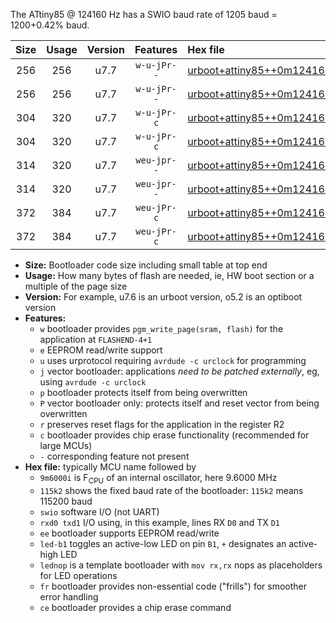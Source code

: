 The ATtiny85 @ 124160 Hz has a SWIO baud rate of 1205 baud = 1200+0.42% baud.

|Size|Usage|Version|Features|Hex file|
|:-:|:-:|:-:|:-:|:--|
|256|256|u7.7|`w-u-jPr--`|[urboot+attiny85++0m124160i++++1k2_swio_rxb4_txb3_led+b1.hex](https://raw.githubusercontent.com/stefanrueger/urboot.hex/main/mcus/attiny85/internal_oscillator/fint++0m124160_Hz/br++++1k2_bps/urboot+attiny85++0m124160i++++1k2_swio_rxb4_txb3_led+b1.hex)|
|256|256|u7.7|`w-u-jPr--`|[urboot+attiny85++0m124160i++++1k2_swio_rxb4_txb3_lednop.hex](https://raw.githubusercontent.com/stefanrueger/urboot.hex/main/mcus/attiny85/internal_oscillator/fint++0m124160_Hz/br++++1k2_bps/urboot+attiny85++0m124160i++++1k2_swio_rxb4_txb3_lednop.hex)|
|304|320|u7.7|`w-u-jPr-c`|[urboot+attiny85++0m124160i++++1k2_swio_rxb4_txb3_led+b1_fr_ce.hex](https://raw.githubusercontent.com/stefanrueger/urboot.hex/main/mcus/attiny85/internal_oscillator/fint++0m124160_Hz/br++++1k2_bps/urboot+attiny85++0m124160i++++1k2_swio_rxb4_txb3_led+b1_fr_ce.hex)|
|304|320|u7.7|`w-u-jPr-c`|[urboot+attiny85++0m124160i++++1k2_swio_rxb4_txb3_lednop_fr_ce.hex](https://raw.githubusercontent.com/stefanrueger/urboot.hex/main/mcus/attiny85/internal_oscillator/fint++0m124160_Hz/br++++1k2_bps/urboot+attiny85++0m124160i++++1k2_swio_rxb4_txb3_lednop_fr_ce.hex)|
|314|320|u7.7|`weu-jpr--`|[urboot+attiny85++0m124160i++++1k2_swio_rxb4_txb3_ee_led+b1.hex](https://raw.githubusercontent.com/stefanrueger/urboot.hex/main/mcus/attiny85/internal_oscillator/fint++0m124160_Hz/br++++1k2_bps/urboot+attiny85++0m124160i++++1k2_swio_rxb4_txb3_ee_led+b1.hex)|
|314|320|u7.7|`weu-jpr--`|[urboot+attiny85++0m124160i++++1k2_swio_rxb4_txb3_ee_lednop.hex](https://raw.githubusercontent.com/stefanrueger/urboot.hex/main/mcus/attiny85/internal_oscillator/fint++0m124160_Hz/br++++1k2_bps/urboot+attiny85++0m124160i++++1k2_swio_rxb4_txb3_ee_lednop.hex)|
|372|384|u7.7|`weu-jPr-c`|[urboot+attiny85++0m124160i++++1k2_swio_rxb4_txb3_ee_led+b1_fr_ce.hex](https://raw.githubusercontent.com/stefanrueger/urboot.hex/main/mcus/attiny85/internal_oscillator/fint++0m124160_Hz/br++++1k2_bps/urboot+attiny85++0m124160i++++1k2_swio_rxb4_txb3_ee_led+b1_fr_ce.hex)|
|372|384|u7.7|`weu-jPr-c`|[urboot+attiny85++0m124160i++++1k2_swio_rxb4_txb3_ee_lednop_fr_ce.hex](https://raw.githubusercontent.com/stefanrueger/urboot.hex/main/mcus/attiny85/internal_oscillator/fint++0m124160_Hz/br++++1k2_bps/urboot+attiny85++0m124160i++++1k2_swio_rxb4_txb3_ee_lednop_fr_ce.hex)|

- **Size:** Bootloader code size including small table at top end
- **Usage:** How many bytes of flash are needed, ie, HW boot section or a multiple of the page size
- **Version:** For example, u7.6 is an urboot version, o5.2 is an optiboot version
- **Features:**
  + `w` bootloader provides `pgm_write_page(sram, flash)` for the application at `FLASHEND-4+1`
  + `e` EEPROM read/write support
  + `u` uses urprotocol requiring `avrdude -c urclock` for programming
  + `j` vector bootloader: applications *need to be patched externally*, eg, using `avrdude -c urclock`
  + `p` bootloader protects itself from being overwritten
  + `P` vector bootloader only: protects itself and reset vector from being overwritten
  + `r` preserves reset flags for the application in the register R2
  + `c` bootloader provides chip erase functionality (recommended for large MCUs)
  + `-` corresponding feature not present
- **Hex file:** typically MCU name followed by
  + `9m6000i` is F<sub>CPU</sub> of an internal oscillator, here 9.6000 MHz
  + `115k2` shows the fixed baud rate of the bootloader: `115k2` means 115200 baud
  + `swio` software I/O (not UART)
  + `rxd0 txd1` I/O using, in this example, lines RX `D0` and TX `D1`
  + `ee` bootloader supports EEPROM read/write
  + `led-b1` toggles an active-low LED on pin `B1`, `+` designates an active-high LED
  + `lednop` is a template bootloader with `mov rx,rx` nops as placeholders for LED operations
  + `fr` bootloader provides non-essential code ("frills") for smoother error handling
  + `ce` bootloader provides a chip erase command
